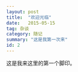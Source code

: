 ```yaml
---
layout: post
title:  "欢迎光临"
date:   2015-05-15
tag: 杂谈
category: 随记
summary: "这是我第一次来"
id: 2
---
```

这是我来这里的第一个脚印。
